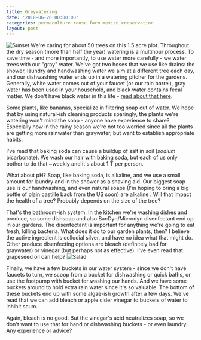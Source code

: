 ```yaml
---
title: Greywatering
date: '2018-06-26 00:00:00'
categories: permaculture reuse farm mexico conservation
layout: post
---
```


![Sunset](https://lh3.googleusercontent.com/jp4SBZb2YcxlPIjxTZog7DM10_Xro7GUJye2pmHlh3hlPNlSYo8VzZ63dw2CCCAIyJPgEoeGizAe5SZnOxDmSfaB6b6VNxch3NZ-C9MG22z0Lrh4d0RVakAh7IyuCsw0qN4tGe2VxhtW3xMs96q6Nk--B3c0A0VnHEW_7FLHV33kh7FBOKJi2fL6ApCsMPhskF3Jsdg9QD1gFK7GgQngVIPUPkHVkDhL-hgE7m2XJJoIr53lU-RxL815__K8DtKrnODq_BFS0ncJ2Dx0b1xUAcjDwkNvFeKlTfAbP_LNfDOxeejqWMHLA3KrCHyHwDInFSIp16vJTE-ORBY3nmlYPpyClGvrIGzrlFJUFhciqr4fK9g6M1ECulRoI-Y9jkLt3OewAaerhUwNjJEkM38DDhbxWeBBjb-fD1AqZkqOpjCngGn1OKmX8XlnWmjSggwk5EjiX9ArjgblR3I8l6SbR9ucDY8fGhLgJM49i28Va_8AhjG8G7VlWR_uIkct9MA-F7Qs6mlTna6oFGWuN5rXapYWdM7oGrUzMEst0sazJfn9ORMaRD7lWuWimjoJUakwvD5dZ_wWcZRJHcQnuu8XHcC3LvcSChErHUtL-HZqXbN9sxQG45xMGX66SqDG4mvf-erSygTFP2hujZz5f5NB3s66WtNWioCCWA=w933-h635-no)
We're caring for about 50 trees on this 1.5 acre plot. Throughout the dry season (more than half the year) watering is a multihour process. To save time - and more importantly, to use water more carefully - we water trees with our "gray" water. We've got two hoses that we use like drains: the shower, laundry and handwashing water we aim at a different tree each day, and our dishwashing water ends up in a watering pitcher for the gardens.  Generally, white water comes out of your faucet (or our rain barrel), gray water has been used in your household, and black water contains fecal matter. We don't have black water in this life - [read about that here](http://www.annalisagross.com/home/pup-tent). 

Some plants, like bananas, specialize in filtering soap out of water. We hope that by using natural-ish cleaning products sparingly, the plants we're watering won't mind the soap - anyone have experience to share?
Especially now in the rainy season we're not too worried since all the plants are getting more rainwater than graywater, but want to establish appropriate habits.

I've read that baking soda can cause a buildup of salt in soil (*sodium* bicarbonate). We wash our hair with baking soda, but each of us only bother to do that ~weekly and it's about 1 T per person.

What about pH? Soap, like baking soda, is alkaline, and we use a small amount for laundry and in the shower as a shaving aid. Our biggest soap use is our handwashing, and even natural soaps (I'm hoping to bring a big bottle of plain castille back from the US soon) are alkaline . Will that impact the health of a tree? Probably depends on the size of the tree?

That's the bathroom-ish system. In the kitchen we're washing dishes and produce, so some dishsoap and also  BacDyn/Microdyn disenfectant end up in our gardens. The disenfectant is important for anything we're going to eat fresh, killing bacteria. What does it do to our garden plants, then? I believe the active ingredient is collodial silver, and have no idea what that might do. Other produce disenfecting options are bleach (definitely bad for graywater) or vinegar (but perhaps not as effective). I've even read that grapeseed oil can help?
![Salad](https://lh3.googleusercontent.com/W-1glF1X2ffgLKT8iHq7pgdHtM8GOH1q1NBDWePVJArX6XElrvnotgipfXWSJq6wslSnoKFLtGVbJFTEuBDZVD4C7ax6FEzVqV9l6rGnwuUaheT1g5j-PVZcknnV6M46M-YTIKeWrEtUxXeJaLDI0qbvKVAvhdWvzDruDsaIGp1XcS7gb7hu3y6ZMyZbVunsAjG4KQJJv5MAwluU5yElDEIq1iR87VzJgqqiU6a6qwC_AEUJr3gOT1GhNdN3s57Q5tkpOuRlqWBSunfA8t6TbLeDaECdh5FFunP51iM8DnaDaAAp4BJXriKravEDYKsnXe-3_FeUw7v2Je8epfkWG0AyeA_EFZIxIzKmdk81-r4HFDWKRXhJn3i20O0VepeC7dMpvnrVrP9dHHEs2iiefYCZ8Ed5GISALIJnzsvptiUG7UtAHDamE14iv1OtScPLy9bMSc4Part0qNxZgG-7r_NqWS2drNndIFWAB-kgJasQS_o1mAE9jT1Fgh680bCuziRY4rDRm5MXLlOnqI1qh8vI6Os9-_lFDIQLL88pXH_s048ahHIAiMwxvc5x2412-QPrDeb2eEpgEeWcFDL6VOEekB414_E7-GTgRi1OOS7zQkMIN4pfN4qFcWe2AKlwlpGBKLe67zzRGN5z7T7Dciww2eNsfAcVng=w847-h635-no)

Finally, we have a few buckets in our water system - since we don't have faucets to turn, we scoop from a bucket for dishwashing or quick baths, or use the footpump with bucket for washing our hands. And we have some buckets around to hold extra rain water since it's so valuable. The bottom of these buckets end up with some algae-ish growth after a few days. We've read that we can add bleach or apple cider vinegar to buckets of water to inhibit scum.

Again, bleach is no good. But the vinegar's acid neutralizes soap, so we don't want to use that for hand or dishwashing buckets - or even laundry. Any experience or advice?